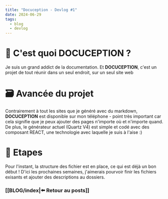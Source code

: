 ```yaml
---
title: "Docuception - Devlog #1"
date: 2024-06-29
tags:
  - blog
  - devlog
---
```


# 🤔 C'est quoi DOCUCEPTION ?
Je suis un grand addict de la documentation. Et **DOCUCEPTION**, c'est un projet de tout réunir dans un seul endroit, sur un seul site web

# 🗃️ Avancée du projet
Contrairement à tout les sites que je généré avec du markdown, **DOCUCEPTION** est disponible sur mon téléphone - point très important car cela signifie que je peux ajouter des pages n'importe où et n'importe quand. De plus, le générateur actuel (Quartz V4) est simple et codé avec des composant REACT, une technologie avec laquelle je suis à l'aise :)

# 📶 Etapes
Pour l'instant, la structure des fichier est en place, ce qui est déjà un bon début ! D'ici les prochaines semaines, j'aimerais pourvoir finir les fichiers exisants et ajouter des descriptions au dossiers.

### [[BLOG/index|⬅️ Retour au posts]]